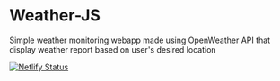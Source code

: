 # Weather-JS
 Simple weather monitoring webapp made using OpenWeather API that display weather report based on user's desired location


[![Netlify Status](https://api.netlify.com/api/v1/badges/be3097b9-e8be-4986-8791-7d54f6ada35f/deploy-status)](https://app.netlify.com/sites/whetherjs/deploys)

